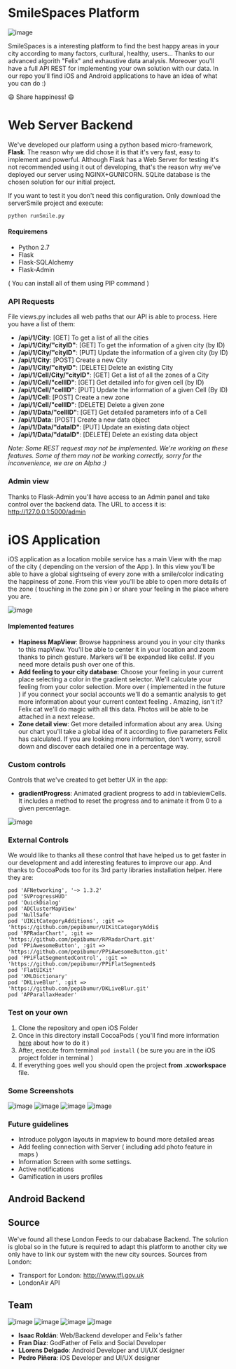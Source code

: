 SmileSpaces Platform
===========
![image](http://img27.imageshack.us/img27/8845/bukb.png)

SmileSpaces is a interesting platform to find the best happy areas in your city according to many factors, curltural, healthy, users... Thanks to our advanced algorith "Felix" and exhaustive data analysis. Moreover you'll have a full API REST for implementing your own solution with our data. In our repo you'll find iOS and Android applications to have an idea of what you can do :)

:smile: Share happiness! :smile:

# Web Server Backend
We've developed our platform using a python based micro-framework, **Flask**. The reason why we did chose it is that it's very fast, easy to implement and powerful.
Although Flask has a Web Server for testing it's not recommended using it out of developing, that's the reason why we've deployed our server using NGINX+GUNICORN. SQLite database is the chosen solution for our initial project.

If you want to test it you don't need this configuration. Only download the serverSmile project and execute:
```python
python runSmile.py
```
#### Requiremens
- Python 2.7
- Flask
- Flask-SQLAlchemy
- Flask-Admin

( You can install all of them using PIP command )

### API Requests
File views.py includes all web paths that our API is able to process. Here you have a list of them:
- **/api/1/City**: [GET] To get a list of all the cities
- **/api/1/City/"cityID"**: [GET] To get the information of a given city (by ID)
- **/api/1/City/"cityID"**: [PUT] Update the information of a given city (by ID)
- **/api/1/City**: [POST] Create a new City
- **/api/1/City/"cityID"**: [DELETE] Delete an existing City
- **/api/1/Cell/City/"cityID"**: [GET] Get a list of all the zones of a City
- **/api/1/Cell/"cellID"**: [GET] Get detailed info for given cell (by ID)
- **/api/1/Cell/"cellID"**: [PUT] Update the information of a given Cell (By ID)
- **/api/1/Cell**: [POST] Create a new zone
- **/api/1/Cell/"cellID"**: [DELETE] Delete a given zone
- **/api/1/Data/"cellID"**: [GET] Get detailed parameters info of a Cell
- **/api/1/Data**: [POST] Create a new data object
- **/api/1/Data/"dataID"**: [PUT] Update an existing data object
- **/api/1/Data/"dataID"**: [DELETE] Delete an existing data object

*Note: Some REST request may not be implemented. We're working on these features. Some of them may not be working correctly, sorry for the inconvenience, we are on Alpha :)*

### Admin view
Thanks to Flask-Admin you'll have access to an Admin panel and take control over the backend data. The URL to access it is: http://127.0.0.1:5000/admin


# iOS Application
iOS application as a location mobile service has a main View with the map of the city ( depending on the version of the App ). In this view you'll be able to have a global sightseing of every zone with a smile/color indicating the happiness of zone. From this view you'll be able to open more details of the zone ( touching in the zone pin ) or share your feeling in the place where you are.

![image](http://img22.imageshack.us/img22/6086/j2so.png)

#### Implemented features
- **Hapiness MapView**: Browse happniness around you in your city thanks to this mapView. You'll be able to center it in your location and zoom thanks to pinch gesture. Markers wi'll be expanded like cells!. If you need more details push over one of this.
- **Add feeling to your city database**: Choose your feeling in your current place selecting a color in the gradient selector. We'll calculate your feeling from your color selection. More over ( implemented in the future ) if you connect your social accounts we'll do a semantic analysis to get more information about your current context feeling . Amazing, isn't it? Felix cat we'll do magic with all this data. Photos will be able to be attached in a next release.
- **Zone detail view**: Get more detailed information about any area. Using our chart you'll take a global idea of it according to five parameters Felix has calculated. If you are looking more information, don't worry, scroll down and discover each detailed one in a percentage way.

### Custom controls
Controls that we've created to get better UX in the app:
- **gradientProgress**: Animated gradient progress to add in tableviewCells. It includes a method to reset the progress and to animate it from 0 to a given percentage. 

![image](http://img27.imageshack.us/img27/9710/7zlw.png)

### External Controls
We would like to thanks all these control that have helped us to get faster in our development and add interesting features to improve our app. And thanks to CocoaPods too for its 3rd party libraries installation helper. 
Here they are:
```
pod 'AFNetworking', '~> 1.3.2'
pod 'SVProgressHUD'
pod 'QuickDialog'
pod 'ADClusterMapView'
pod 'NullSafe'
pod 'UIKitCategoryAdditions', :git => 'https://github.com/pepibumur/UIKitCategoryAddi$
pod 'RPRadarChart', :git => 'https://github.com/pepibumur/RPRadarChart.git'
pod 'PPiAwesomeButton', :git => 'https://github.com/pepibumur/PPiAwesomeButton.git'
pod 'PPiFlatSegmentedControl', :git => 'https://github.com/pepibumur/PPiFlatSegmented$
pod 'FlatUIKit'
pod 'XMLDictionary'
pod 'DKLiveBlur', :git => 'https://github.com/pepibumur/DKLiveBlur.git'
pod 'APParallaxHeader'
```

### Test on your own
1. Clone the repository and open iOS Folder
2. Once in this directory install CocoaPods ( you'll find more information [here](http://cocoapods.org/) about how to do it )
3. After, execute from terminal `pod install` ( be sure you are in the iOS project folder in terminal )
4. If everything goes well you should open the project **from .xcworkspace** file. 

### Some Screenshots
![image](http://imageshack.us/a/img546/4770/txlu.png)
![image](http://imageshack.us/a/img841/6818/0lso.png)
![image](http://imageshack.us/a/img7/3721/cfyh.png)
![image](http://ppinera.es/iOSData/SmileSpaces/smile.gif)

### Future guidelines
- Introduce polygon layouts in mapview to bound more detailed areas
- Add feeling connection with Server ( including add photo feature in maps )
- Information Screen with some settings.
- Active notifications
- Gamification in users profiles 

## Android Backend


## Source
We've found all these London Feeds to our dababase Backend. The solution is global so in the future is required to adapt this platform to another city we only have to link our system with the new city sources.
Sources from London:
- Transport for London: http://www.tfl.gov.uk
- LondonAir API


## Team
![image](http://imageshack.us/a/img22/4400/69bw.png)
![image](http://img707.imageshack.us/img707/5892/0m6i.png)
![image](http://img545.imageshack.us/img545/4845/7ifz.png)
![image](http://imageshack.us/a/img546/7083/adv1.png)


- **Isaac Roldán**: Web/Backend developer and Felix's father
- **Fran Díaz**: GodFather of Felix and Social Developer
- **LLorens Delgado**: Android Developer and UI/UX designer
- **Pedro Piñera**: iOS Developer and UI/UX designer
